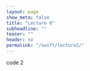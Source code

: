 ```yaml
---
layout: page
show_meta: false
title: "Lecture 0"
subheadline: ""
teaser: ""
header: no
permalink: "/swift/lecture2/"
---
```


code 2
